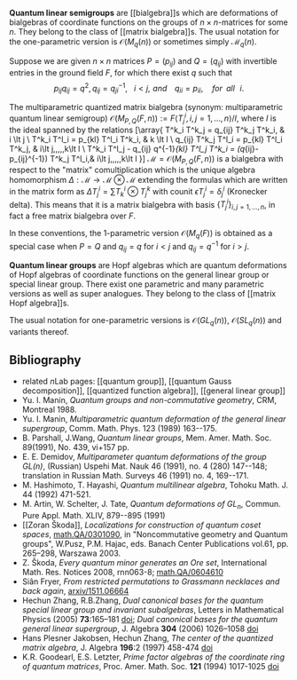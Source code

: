 __Quantum linear semigroups__ are [[bialgebra]]s which are deformations of bialgebras of coordinate functions on the groups of $n\times n$-matrices for some $n$. They belong to the class of [[matrix bialgebra]]s. The usual notation for the one-parametric version is $\mathcal{O}(M_q(n))$ or sometimes simply $\mathcal{M}_q(n)$.

Suppose we are given $n\times n$ matrices $P = (p_{ij})$ and 
$Q = (q_{ij})$ with invertible entries in the ground field $F$, 
for which there exist $q$ such that  
$$
  p_{ij} q_{ij} = q^2, q_{ij} = q^{-1}_{ji},\,\,\,\,\,i \lt j,\,\,and \,\,\,\,\,\,
q_{ii} = p_{ii},\,\,\,\,\,\,\, for\,\,\, all\,\,\,\, i.
$$ 

The multiparametric quantized matrix bialgebra (synonym:
multiparametric quantum linear semigroup) $\mathcal{O}(M_{P,Q}(F,n)):= F \langle T^i_j , i,j = 1,\ldots, n\rangle/I$,
where $I$ is the ideal spanned by the relations
\[\array{
T^k_i T^k_j = q_{ij} T^k_j T^k_i, & i \lt j \\
T^k_i T^l_i = p_{kl} T^l_i T^k_i, & k \lt l \\
q_{ij} T^k_j T^l_i = p_{kl} T^l_i  T^k_j, & i\lt j,\,\,\,\,k\lt l \\
T^k_i T^l_j - q_{ij} q^{-1}_{kl} T^l_j T^k_i
= (q_{ij}-p_{ij}^{-1}) T^k_j T^l_i,& i\lt j,\,\,\,\,k\lt l
}\]
$\mathcal{M} = \mathcal{O}(M_{P,Q}(F,n))$ is a bialgebra 
with respect to the "matrix" comultiplication
which is the unique algebra homomorphism $\Delta : \mathcal{M} 
\to\mathcal{M} \otimes\mathcal{M}$
extending the formulas which are written in the matrix form as
$\Delta T^i_j = \sum T^i_k \otimes T^k_j$ with 
counit $\epsilon T^i_j = \delta^i_j$ (Kronecker delta). This means that it is
a matrix bialgebra with basis $\{T^i_j\}_{i,j=1,\ldots,n}$, in fact a free matrix bialgebra over $F$. 

In these conventions, the 1-parametric version $\mathcal{O}(M_q(F))$ is obtained as
a special case when $P = Q$ and
$q_{ij} = q$ for $i \lt j$ and $q_{ij} = q^{-1}$ for $i \gt j$.

__Quantum linear groups__ are Hopf algebras which are quantum deformations of Hopf algebras of coordinate functions on the general linear group or special linear group. There exist one parametric and many parametric versions as well as super analogues. They belong to the class of [[matrix Hopf algebra]]s.

The usual notation for one-parametric versions is $\mathcal{O}(GL_q(n))$, $\mathcal{O}(SL_q(n))$ and variants thereof.


## Bibliography

* related $n$Lab pages: [[quantum group]], [[quantum Gauss decomposition]], [[quantized function algebra]], [[general linear group]]
* Yu. I. Manin, _Quantum groups and non-commutative geometry_, CRM,
Montreal 1988.
* Yu. I. Manin, _Multiparametric quantum deformation of the general
linear supergroup_, Comm. Math. Phys. 123 (1989) 163--175.
* B. Parshall, J.Wang, _Quantum linear groups_, Mem. Amer. Math. Soc. 89(1991), No. 439, vi+157 pp. 
* E. E. Demidov, _Multiparameter quantum deformations
of the group $GL(n)$_, (Russian) Uspehi Mat. Nauk 46 (1991),
no. 4 (280) 147--148; translation in Russian Math. Surveys
46 (1991) no. 4, 169--171.
* M. Hashimoto, T. Hayashi, _Quantum multilinear algebra_, Tohoku Math. J. 44 (1992) 471-521.
* M. Artin, W. Schelter, J. Tate, _Quantum deformations of $GL_n$_, 
Commun. Pure Appl. Math. XLIV, 879--895 (1991)
* [[Zoran Škoda]], _Localizations for construction of quantum coset spaces_, [math.QA/0301090](http://front.math.ucdavis.edu/math.QA/0301090), in "Noncommutative geometry and Quantum groups", W.Pusz, P.M. Hajac, eds. Banach Center Publications vol.61, pp. 265&#8211;298, Warszawa 2003.
* Z. &#352;koda, _Every quantum minor generates an Ore set_,
International Math. Res. Notices 2008, rnn063-8; 
[math.QA/0604610](http://arxiv.org/abs/math/0604610)
* Si&#226;n Fryer, _From restricted permutations to Grassmann necklaces and back again_, [arxiv/1511.06664](http://arxiv.org/abs/1511.06664)
* Hechun Zhang, R.B.Zhang, _Dual canonical bases for the quantum special linear group and invariant subalgebras_, Letters in Mathematical Physics (2005) __73__:165–181 [doi](https://doi.org/10.1007/s11005-005-0015-9); _Dual canonical bases for the quantum general linear supergroup_, J. Algebra __304__ (2006) 1026–1058 [doi](https://doi.org/10.1016/j.jalgebra.2005.11.023)
* Hans Plesner Jakobsen, Hechun Zhang, _The center of the quantized matrix algebra_, J. Algebra __196__:2 (1997) 458-474 [doi](https://doi.org/10.1006/jabr.1997.7121)
* K.R. Goodearl, E.S. Letzter, _Prime factor algebras of the coordinate ring of quantum matrices_, Proc. Amer. Math. Soc. __121__ (1994) 1017-1025 [doi](https://doi.org/10.1090/S0002-9939-1994-1211579-1)

